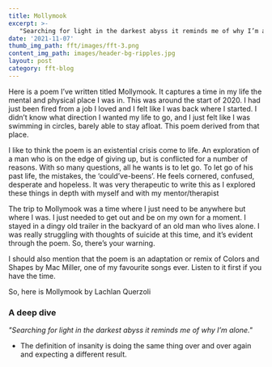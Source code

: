 ```yaml
---
title: Mollymook
excerpt: >-
   "Searching for light in the darkest abyss it reminds me of why I’m alone"
date: '2021-11-07'
thumb_img_path: fft/images/fft-3.png
content_img_path: images/header-bg-ripples.jpg
layout: post
category: fft-blog
---
```

Here is a poem I’ve written titled Mollymook. It captures a time in my life the mental and physical place I was in. This was around the start of 2020. I had just been fired from a job I loved and I felt like I was back where I started. I didn’t know what direction I wanted my life to go, and I just felt like I was swimming in circles, barely able to stay afloat. This poem derived from that place.

I like to think the poem is an existential crisis come to life. An exploration of a man who is on the edge of giving up, but is conflicted for a number of reasons. With so many questions, all he wants is to let go. To let go of his past life, the mistakes, the ‘could’ve-beens’. He feels cornered, confused, desperate and hopeless. It was very therapeutic to write this as I explored these things in depth with myself and with my mentor/therapist

The trip to Mollymook was a time where I just need to be anywhere but where I was. I just needed to get out and be on my own for a moment. I stayed in a dingy old trailer in the backyard of an old man who lives alone. I was really struggling with thoughts of suicide at this time, and it’s evident through the poem. So, there’s your warning.

I should also mention that the poem is an adaptation or remix of Colors and Shapes by Mac Miller, one of my favourite songs ever. Listen to it first if you have the time. 


So, here is Mollymook by Lachlan Querzoli






### A deep dive

*"Searching for light in the darkest abyss it reminds me of why I’m alone."*
   + The definition of insanity is doing the same thing over and over again and expecting a different result.


